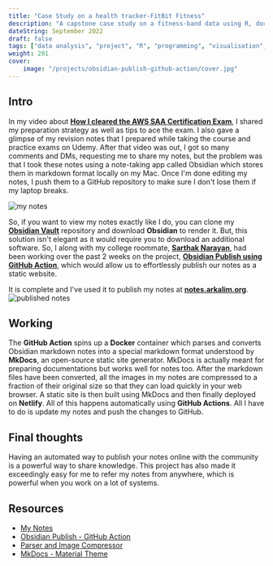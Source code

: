 ```yaml
---
title: "Case Study on a health tracker-FitBit Fitness"
description: "A capstone case study on a fitness-band data using R, documented on a Kaggle notebook"
dateString: September 2022
draft: false
tags: ["data analysis", "project", "R", "programming", "visualisation", "notebook", "github", "Kaggle", "ggplot", "capstone"]
weight: 201
cover:
    image: "/projects/obsidian-publish-github-action/cover.jpg"
---
```


## Intro
In my video about [**How I cleared the AWS SAA Certification Exam**](https://arkalim.org/blog/aws-saa-certification/), I shared my preparation strategy as well as tips to ace the exam. I also gave a glimpse of my revision notes that I prepared while taking the course and practice exams on Udemy. After that video was out, I got so many comments and DMs, requesting me to share my notes, but the problem was that I took these notes using a note-taking app called Obsidian which stores them in markdown format locally on my Mac. Once I'm done editing my notes, I push them to a GitHub repository to make sure I don't lose them if my laptop breaks.

![my notes](/projects/obsidian-publish-github-action/img1.jpg)

So, if you want to view my notes exactly like I do, you can clone my [**Obsidian Vault**](https://github.com/arkalim/obsidian-vault) repository and download **Obsidian** to render it. But, this solution isn't elegant as it would require you to download an additional software. So, I along with my college roommate, [**Sarthak Narayan**](https://sarthaknarayan.tech/), had been working over the past 2 weeks on the project, [**Obsidian Publish using GitHub Action**](https://github.com/project-cool/obsidian-publish-action), which would allow us to effortlessly publish our notes as a static website. 

It is complete and I've used it to publish my notes at [**notes.arkalim.org**](https://notes.arkalim.org).
![published notes](/projects/obsidian-publish-github-action/img2.jpg)

## Working
The **GitHub Action** spins up a **Docker** container which parses and converts Obsidian markdown notes into a special markdown format understood by **MkDocs**, an open-source static site generator. MkDocs is actually meant for preparing documentations but works well for notes too. After the markdown files have been converted, all the images in my notes are compressed to a fraction of their original size so that they can load quickly in your web browser. A static site is then built using MkDocs and then finally deployed on **Netlify**. All of this happens automatically using **GitHub Actions**. All I have to do is update my notes and push the changes to GitHub.

## Final thoughts
Having an automated way to publish your notes online with the community is a powerful way to share knowledge. This project has also made it exceedingly easy for me to refer my notes from anywhere, which is powerful when you work on a lot of systems.

## Resources
- [My Notes](https://notes.arkalim.org)
- [Obsidian Publish - GitHub Action](https://github.com/project-cool/obsidian-publish-action)
- [Parser and Image Compressor](https://github.com/project-cool/obsidian-to-mkdocs)
- [MkDocs - Material Theme](https://squidfunk.github.io/mkdocs-material/)